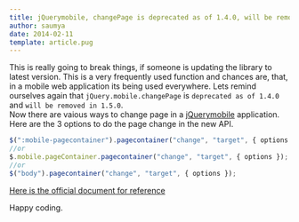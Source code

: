```yaml
---
title: jQuerymobile, changePage is deprecated as of 1.4.0, will be removed in 1.5.0.
author: saumya
date: 2014-02-11
template: article.pug
---
```



This is really going to break things, if someone is updating the library to latest version. This is a very frequently used function and chances are, that, in a mobile web application its being used everywhere. Lets remind ourselves again that `jQuery.mobile.changePage` is `deprecated as of 1.4.0` and `will be removed in 1.5.0`.      
Now there are vaious ways to change page in a [jQuerymobile][2] application. Here are the 3 options to do the page change in the new API.
```javascript
$(":mobile-pagecontainer").pagecontainer("change", "target", { options });
//or
$.mobile.pageContainer.pagecontainer("change", "target", { options });
//or
$("body").pagecontainer("change", "target", { options });
```
[Here is the official document for reference][1]     

Happy coding.



[1]: http://api.jquerymobile.com/jQuery.mobile.changePage/
[2]: http://jquerymobile.com




